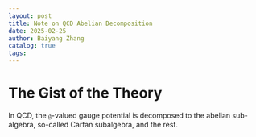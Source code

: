 ```yaml
---
layout: post
title: Note on QCD Abelian Decomposition
date: 2025-02-25
author: Baiyang Zhang
catalog: true
tags:
---
```


# The Gist of the Theory

In QCD, the $\mathfrak{g}$-valued gauge potential is decomposed to the abelian sub-algebra, so-called Cartan subalgebra, and the rest. 